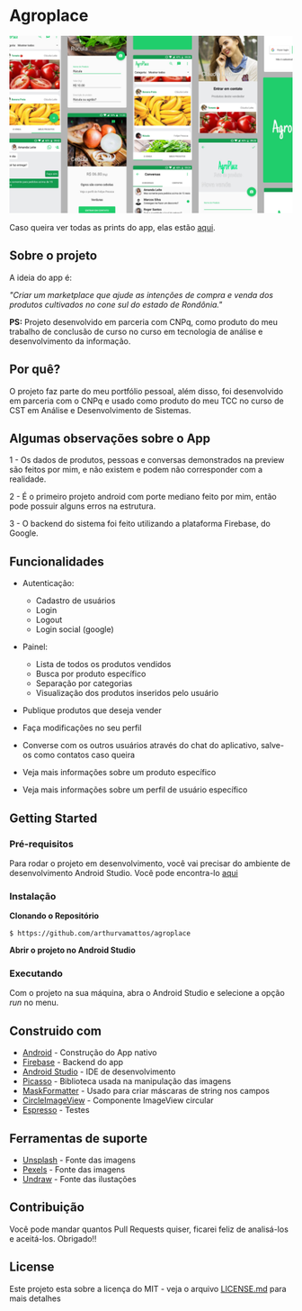 # Agroplace

![Preview-Screens](https://github.com/arthurvamattos/agroplace/blob/master/images/preview.png)

Caso queira ver todas as prints do app, elas estão [aqui](https://github.com/arthurvamattos/agroplace/tree/master/images).

## Sobre o projeto

A ideia do app é:

_"Criar um marketplace que ajude as intenções de compra e venda dos produtos cultivados no cone sul do estado de Rondônia."_

**PS:** Projeto desenvolvido em parceria com CNPq, como produto do meu trabalho de conclusão de curso no curso em tecnologia de análise e desenvolvimento da informação.

## Por quê?

O projeto faz parte do meu portfólio pessoal, além disso, foi desenvolvido em parceria com o CNPq e usado como produto do meu TCC no curso de CST em Análise e Desenvolvimento de Sistemas.

## Algumas observações sobre o App

1 - Os dados de produtos, pessoas e conversas demonstrados na preview são feitos por mim, e não existem e podem não corresponder com a realidade.

2 - É o primeiro projeto android com porte mediano feito por mim, então pode possuir alguns erros na estrutura.

3 - O backend do sistema foi feito utilizando a plataforma Firebase, do Google.

## Funcionalidades

- Autenticação:
  - Cadastro de usuários
  - Login
  - Logout
  - Login social (google)
  
- Painel:
  - Lista de todos os produtos vendidos
  - Busca por produto específico
  - Separação por categorias
  - Visualização dos produtos inseridos pelo usuário  

- Publique produtos que deseja vender

- Faça modificações no seu perfil

- Converse com os outros usuários através do chat do aplicativo, salve-os como contatos caso queira

- Veja mais informações sobre um produto específico

- Veja mais informações sobre um perfil de usuário específico

## Getting Started

### Pré-requisitos

Para rodar o projeto em desenvolvimento, você vai precisar do ambiente de desenvolvimento Android Studio. Você pode encontra-lo [aqui](https://developer.android.com/studio/?hl=pt-br)

### Instalação

**Clonando o Repositório**

```
$ https://github.com/arthurvamattos/agroplace
```
**Abrir o projeto no Android Studio**

### Executando

Com o projeto na sua máquina, abra o Android Studio e selecione a opção *run* no menu.

## Construido com

- [Android](https://developer.android.com/) - Construção do App nativo
- [Firebase](https://firebase.google.com/) - Backend do app
- [Android Studio](https://developer.android.com/studio) - IDE de desenvolvimento
- [Picasso](https://square.github.io/picasso/) - Biblioteca usada na manipulação das imagens
- [MaskFormatter](https://github.com/rtoshiro/MaskFormatter) - Usado para criar máscaras de string nos campos
- [CircleImageView](https://github.com/hdodenhof/CircleImageView) - Componente ImageView circular
- [Espresso](https://developer.android.com/training/testing/espresso) - Testes

## Ferramentas de suporte

- [Unsplash](https://unsplash.com) - Fonte das imagens
- [Pexels](https://pexels.com) - Fonte das imagens
- [Undraw](https://undraw.co) - Fonte das ilustações

## Contribuição

Você pode mandar quantos Pull Requests quiser, ficarei feliz de analisá-los e aceitá-los. 
Obrigado!!

## License

Este projeto esta sobre a licença do MIT - veja o arquivo [LICENSE.md](https://github.com/arthurvamattos/agroplace/blob/master/LICENSE) para mais detalhes
